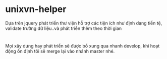 # unixvn-helper
Dựa trên jquery phát triển thư viện hỗ trợ các tiện ích như định dạng tiền tệ, validate trường dữ liệu..và phát triển thêm theo thời gian
# 
Mọi xây dưng hay phát triển sẽ được bổ xung qua nhanh develop, khi hoạt động ổn định tôi sẽ merge lại vào nhánh master nhé.